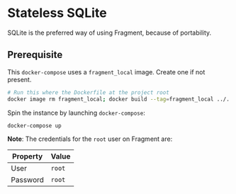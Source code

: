 # Stateless SQLite
SQLite is the preferred way of using Fragment, because of portability.

## Prerequisite

This `docker-compose` uses a `fragment_local` image. Create one
if not present.
```bash
# Run this where the Dockerfile at the project root
docker image rm fragment_local; docker build --tag=fragment_local ../../.
```

Spin the instance by launching `docker-compose`:
```bash
docker-compose up
```
**Note**: The credentials for the `root` user on Fragment are:

Property | Value
---------|--------
User     | `root`
Password | `root`
